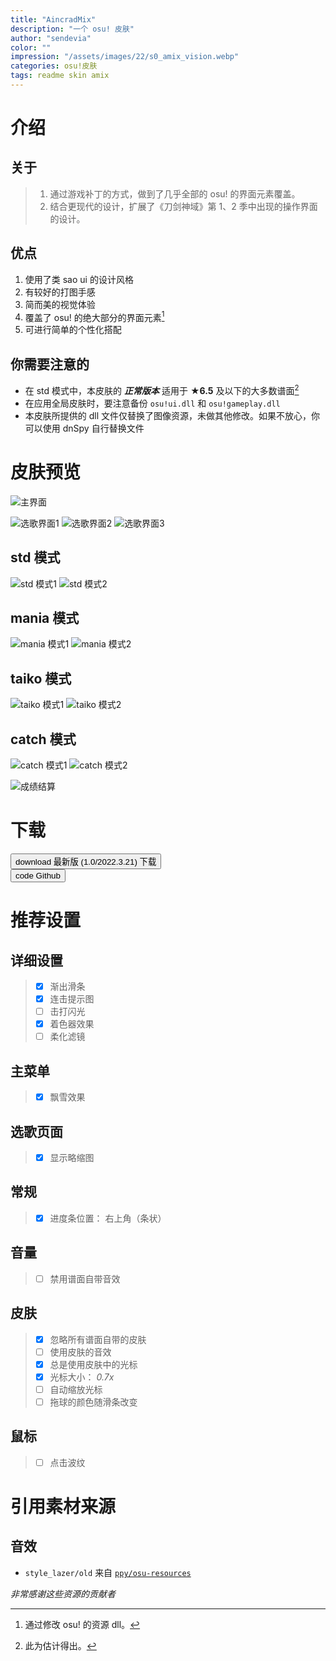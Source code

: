```yaml
---
title: "AincradMix"
description: "一个 osu! 皮肤"
author: "sendevia"
color: ""
impression: "/assets/images/22/s0_amix_vision.webp"
categories: osu!皮肤
tags: readme skin amix
---
```


# 介绍

## 关于

> 1. 通过游戏补丁的方式，做到了几乎全部的 osu! 的界面元素覆盖。
> 2. 结合更现代的设计，扩展了《刀剑神域》第 1、2 季中出现的操作界面的设计。

## 优点

1. 使用了类 sao ui 的设计风格
2. 有较好的打图手感
3. 简而美的视觉体验
4. 覆盖了 osu! 的绝大部分的界面元素[^1]
5. 可进行简单的个性化搭配

## 你需要注意的

- 在 std 模式中，本皮肤的 _**正常版本**_ 适用于 **★6.5** 及以下的大多数谱面[^2]
- 在应用全局皮肤时，要注意备份 `osu!ui.dll` 和 `osu!gameplay.dll`
- 本皮肤所提供的 dll 文件仅替换了图像资源，未做其他修改。如果不放心，你可以使用 dnSpy 自行替换文件

[^1]: 通过修改 osu! 的资源 dll。
[^2]: 此为估计得出。

# 皮肤预览

![主界面](/assets/images/22/screenshot01.webp)

![选歌界面1](/assets/images/22/screenshot02.webp)
![选歌界面2](/assets/images/22/screenshot06.webp)
![选歌界面3](/assets/images/22/screenshot07.webp)

## std 模式

![std 模式1](/assets/images/22/screenshot03.webp)
![std 模式2](/assets/images/22/screenshot04.webp)

## mania 模式

![mania 模式1](/assets/images/22/screenshot09.webp)
![mania 模式2](/assets/images/22/screenshot08.webp)

## taiko 模式

![taiko 模式1](/assets/images/22/screenshot10.webp)
![taiko 模式2](/assets/images/22/screenshot11.webp)

## catch 模式

![catch 模式1](/assets/images/22/screenshot12.webp)
![catch 模式2](/assets/images/22/screenshot13.webp)

![成绩结算](/assets/images/22/screenshot05.webp)

# 下载

<div>
  <a href="https://github.com/Sendevia/AincradMix/releases/download/release1.0/AincradMix_r1.0.osk">
    <button class="JTM-C-CommonButton" spec="tonal" icon>
      <span>download</span>
      最新版 (1.0/2022.3.21) 下载
    </button>
  </a>
</div>
<div>
  <a href="https://github.com/Sendevia/AincradMix" class="JTM-C-CommonButton" spec="tonal" icon>
    <button class="JTM-C-CommonButton" spec="tonal" icon>
      <span>code</span>
      Github
    </button>
  </a>
</div>

# 推荐设置

## 详细设置

> - [x] 渐出滑条
> - [x] 连击提示图
> - [ ] 击打闪光
> - [x] 着色器效果
> - [ ] 柔化滤镜

## 主菜单

> - [x] 飘雪效果

## 选歌页面

> - [x] 显示略缩图

## 常规

> - [x] 进度条位置： 右上角（条状）

## 音量

> - [ ] 禁用谱面自带音效

## 皮肤

> - [x] 忽略所有谱面自带的皮肤
> - [ ] 使用皮肤的音效
> - [x] 总是使用皮肤中的光标
> - [x] 光标大小： _0.7x_
> - [ ] 自动缩放光标
> - [ ] 拖球的颜色随滑条改变

## 鼠标

> - [ ] 点击波纹

# 引用素材来源

## 音效

- `style_lazer/old` 来自 [`ppy/osu-resources`](https://github.com/ppy/osu-resources/)

_非常感谢这些资源的贡献者_
